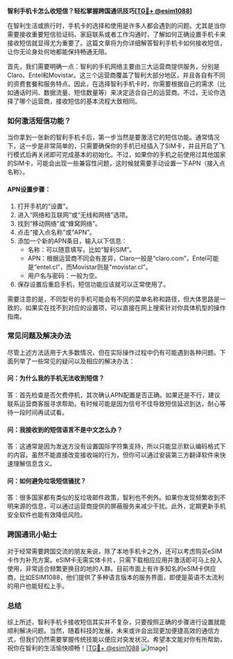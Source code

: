 **智利手机卡怎么收短信？轻松掌握跨国通讯技巧[[TG💪+ @esim1088](https://t.me/s/esim1088)]**

在智利生活或旅行时，手机卡的选择和使用是许多人都会遇到的问题。尤其是当你需要接收重要短信验证码、家庭联系或者工作沟通时，了解如何正确设置手机卡来接收短信就显得尤为重要了。这篇文章将为你详细解答智利手机卡如何接收短信，让你无论身处何地都能保持畅通无阻。

首先，我们需要明确一点：智利的手机网络主要由三大运营商提供服务，分别是Claro、Entel和Movistar。这三个运营商覆盖了智利大部分地区，并且各自有不同的资费套餐和服务特点。因此，在选择智利手机卡时，你需要根据自己的需求（比如通话时间、数据流量、短信数量等）来决定适合自己的运营商。不过，无论你选择了哪个运营商，接收短信的基本流程大致相同。

### 如何激活短信功能？

当你拿到一张新的智利手机卡后，第一步当然是要激活它的短信功能。通常情况下，这一步是非常简单的，只需要确保你的手机已经插入了SIM卡，并且开启了飞行模式后再关闭即可完成基本的初始化。不过，如果你的手机之前使用过其他国家的SIM卡，可能会出现一些兼容性问题，这时候就需要手动设置一下APN（接入点名称）。

#### APN设置步骤：
1. 打开手机的“设置”。
2. 进入“网络和互联网”或“无线和网络”选项。
3. 找到“移动网络”或“蜂窝网络”。
4. 点击“接入点名称”或“APN”。
5. 添加一个新的APN条目，输入以下信息：
   - 名称：可以随意填写，比如“智利SIM”。
   - APN：根据运营商不同会有差异，Claro一般是“claro.com”，Entel可能是“entel.cl”，而Movistar则是“movistar.cl”。
   - 用户名与密码：一般为空。
6. 保存设置后重启手机，短信功能应该就可以正常使用了。

需要注意的是，不同型号的手机可能会有不同的菜单名称和路径，但大体思路是一致的。如果实在找不到对应的设置项，可以直接在网上搜索针对你具体机型的操作指南。

### 常见问题及解决办法

尽管上述方法适用于大多数情况，但在实际操作过程中仍有可能遇到各种问题。下面列举了一些常见的疑问以及相应的解决办法：

#### 问：为什么我的手机无法收到短信？
答：首先检查是否欠费停机，其次确认APN配置是否正确。如果还是不行，建议联系运营商客服寻求帮助。有时候可能是因为信号不佳导致短信延迟到达，耐心等待一段时间再试试看。

#### 问：我接收到的短信语言不是中文怎么办？
答：这通常是因为发送方没有设置国际字符集支持，所以只能显示默认编码格式下的内容。虽然不能直接改变接收端的行为，但你可以通过安装第三方翻译软件来快速理解信息含义。

#### 问：如何避免垃圾短信骚扰？
答：很多国家都有类似的反垃圾邮件政策，智利也不例外。如果你发现频繁收到不明来源的信息，可以通过运营商提供的屏蔽服务来减少干扰。此外，定期更新手机安全软件也能有效降低风险。

### 跨国通讯小贴士

对于经常需要跨国交流的朋友来说，除了本地手机卡之外，还可以考虑购买eSIM卡作为补充方案。eSIM卡无需实体卡片，只需下载相应应用并激活即可马上投入使用，非常适合频繁更换目的地的人群。目前市面上有许多知名的eSIM卡供应商，比如ESIM1088，他们提供了多种语言版本的服务界面，即使是英语不太流利的用户也能轻松上手。

### 总结

综上所述，智利手机卡接收短信其实并不复杂，只要按照正确的步骤进行设置就能顺利解决问题。当然，随着科技的发展，未来或许会出现更加便捷高效的通信方式，但我们仍然需要掌握传统技能以便应对突发状况。希望本文能对你有所帮助，祝你在智利的生活愉快顺畅！[[TG💪+ @esim1088](https://t.me/s/esim1088) ![Image](https://i.postimg.cc/4NQfJmqS/Snipaste-2025-05-13-00-14-12.png)]
